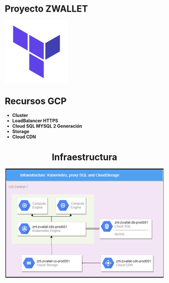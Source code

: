
Proyecto ZWALLET 
================================

<img alt="Terraform" src="https://github.com/Echeverria93/Imagenes/blob/master/og-image-8b3e4f7d.png"
 width="200px" high="200xp" align="middle">

Recursos GCP  
=====================

- **Cluster**
- **LoadBalancer HTTPS**
- **Cloud SQL MYSQL 2 Generación**
- **Storage**
- **Cloud CDN**


<h1 align="center">Infraestructura</h1>

<p align="center"> <img alt="Terraform" src="https://github.com/Echeverria93/Imagenes/blob/master/Infraestructura%20ZWALLET.PNG"
 width="500px" high="500xp" align="middle"></p>




